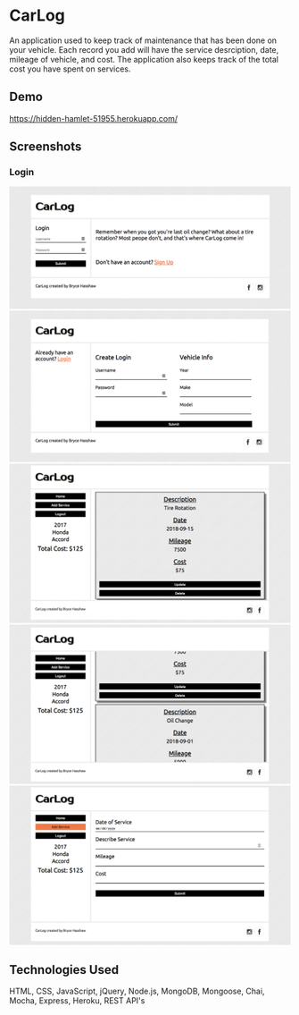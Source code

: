 # CarLog

An application used to keep track of maintenance that has been done on your vehicle. Each record you add will have the service desrciption, date, mileage of vehicle, and cost. The application also keeps track of the total cost you have spent on services. 

## Demo 
https://hidden-hamlet-51955.herokuapp.com/

## Screenshots
### Login
<img src="/views/login.png">
<img src="/views/signup.png">
<img src="/views/service.png">
<img src="/views/scrolling.png">
<img src="/views/addservice.png">

## Technologies Used

HTML, CSS, JavaScript, jQuery, Node.js, MongoDB, Mongoose, Chai, Mocha, Express, Heroku, REST API's

